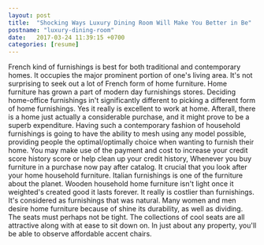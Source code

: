 ```yaml
---
layout: post
title:  "Shocking Ways Luxury Dining Room Will Make You Better in Be"
postname: "luxury-dining-room"
date:   2017-03-24 11:39:15 +0700
categories: [resume]
---
```

French kind of furnishings is best for both traditional and contemporary homes. It occupies the major prominent portion of one's living area. It's not surprising to seek out a lot of French form of home furniture. Home furniture has grown a part of modern day furnishings stores. Deciding home-office furnishings in't significantly different to picking a different form of home furnishings. Yes it really is excellent to work at home. Afterall, there is a home just actually a considerable purchase, and it might prove to be a superb expenditure. Having such a contemporary fashion of household furnishings is going to have the ability to mesh using any model possible, providing people the optimal/optimally choice when wanting to furnish their home. You may make use of the payment and cost to increase your credit score history score or help clean up your credit history, Whenever you buy furniture in a purchase now pay after catalog. It crucial that you look after your home household furniture. Italian furnishings is one of the furniture about the planet. Wooden household home furniture isn't light once it weighted's created good it lasts forever. It really is costlier than furnishings. It's considered as furnishings that was natural. Many women and men desire home furniture because of shine its durability, as well as dividing. The seats must perhaps not be tight. The collections of cool seats are all attractive along with at ease to sit down on. In just about any property, you'll be able to observe affordable accent chairs.

